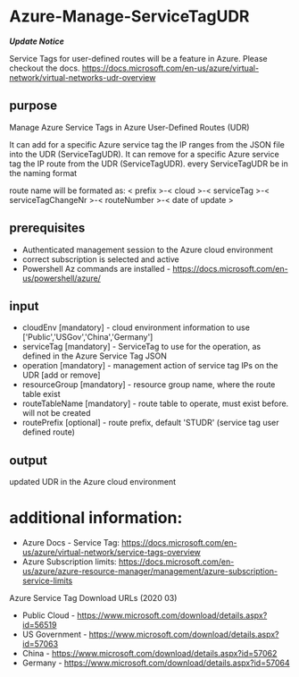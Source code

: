 # Azure-Manage-ServiceTagUDR

***Update Notice***

Service Tags for user-defined routes will be a feature in Azure. Please checkout the docs. 
https://docs.microsoft.com/en-us/azure/virtual-network/virtual-networks-udr-overview

## purpose
Manage Azure Service Tags in Azure User-Defined Routes (UDR)

It can add for a specific Azure service tag the IP ranges from the JSON file into the UDR (ServiceTagUDR).
It can remove for a specific Azure service tag the IP route from the UDR (ServiceTagUDR).
every ServiceTagUDR be in the naming format

route name will be formated as: < prefix >-< cloud >-< serviceTag >-< serviceTagChangeNr >-< routeNumber >-< date of update >

## prerequisites
  - Authenticated management session to the Azure cloud environment
  - correct subscription is selected and active
  - Powershell Az commands are installed - https://docs.microsoft.com/en-us/powershell/azure/

## input
- cloudEnv [mandatory] - cloud environment information to use ['Public','USGov','China','Germany']
- serviceTag [mandatory] - ServiceTag to use for the operation, as defined in the Azure Service Tag JSON
- operation [mandatory] - management action of service tag IPs on the UDR [add or remove]
- resourceGroup [mandatory] - resource group name, where the route table exist
- routeTableName [mandatory] - route table to operate, must exist before. will not be created
- routePrefix [optional] - route prefix, default 'STUDR' (service tag user defined route)

## output
updated UDR in the Azure cloud environment

# additional information:
- Azure Docs - Service Tag: https://docs.microsoft.com/en-us/azure/virtual-network/service-tags-overview
- Azure Subscription limits: https://docs.microsoft.com/en-us/azure/azure-resource-manager/management/azure-subscription-service-limits

Azure Service Tag Download URLs (2020 03)
- Public Cloud - https://www.microsoft.com/download/details.aspx?id=56519
- US Government - https://www.microsoft.com/download/details.aspx?id=57063
- China - https://www.microsoft.com/download/details.aspx?id=57062
- Germany - https://www.microsoft.com/download/details.aspx?id=57064